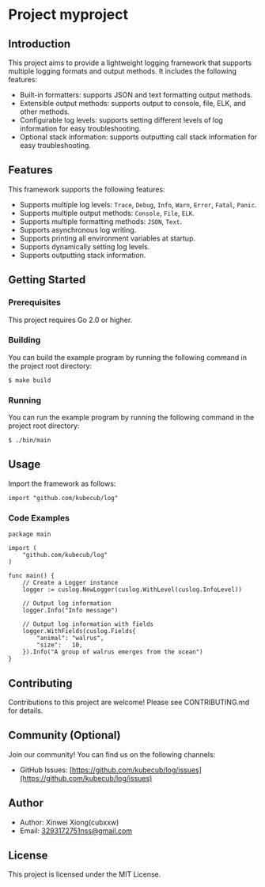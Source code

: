 # Project myproject

## Introduction

This project aims to provide a lightweight logging framework that supports multiple logging formats and output methods. It includes the following features:

- Built-in formatters: supports JSON and text formatting output methods.
- Extensible output methods: supports output to console, file, ELK, and other methods.
- Configurable log levels: supports setting different levels of log information for easy troubleshooting.
- Optional stack information: supports outputting call stack information for easy troubleshooting.

## Features

This framework supports the following features:

- Supports multiple log levels: `Trace`, `Debug`, `Info`, `Warn`, `Error`, `Fatal`, `Panic`.
- Supports multiple output methods: `Console`, `File`, `ELK`.
- Supports multiple formatting methods: `JSON`, `Text`.
- Supports asynchronous log writing.
- Supports printing all environment variables at startup.
- Supports dynamically setting log levels.
- Supports outputting stack information.

## Getting Started

### Prerequisites

This project requires Go 2.0 or higher.

### Building

You can build the example program by running the following command in the project root directory:

```
$ make build

```

### Running

You can run the example program by running the following command in the project root directory:

```
$ ./bin/main

```

## Usage

Import the framework as follows:

```
import "github.com/kubecub/log"

```

### Code Examples

```
package main

import (
    "github.com/kubecub/log"
)

func main() {
    // Create a Logger instance
    logger := cuslog.NewLogger(cuslog.WithLevel(cuslog.InfoLevel))

    // Output log information
    logger.Info("Info message")

    // Output log information with fields
    logger.WithFields(cuslog.Fields{
        "animal": "walrus",
        "size":   10,
    }).Info("A group of walrus emerges from the ocean")
}

```

## Contributing

Contributions to this project are welcome! Please see CONTRIBUTING.md for details.

## Community (Optional)

Join our community! You can find us on the following channels:

- GitHub Issues: [https://github.com/kubecub/log/issues](https://github.com/kubecub/log/issues)

## Author

- Author: Xinwei Xiong(cubxxw)
- Email: [3293172751nss@gmail.com](mailto:3293172751nss@gmail.com)

## License

This project is licensed under the MIT License.
